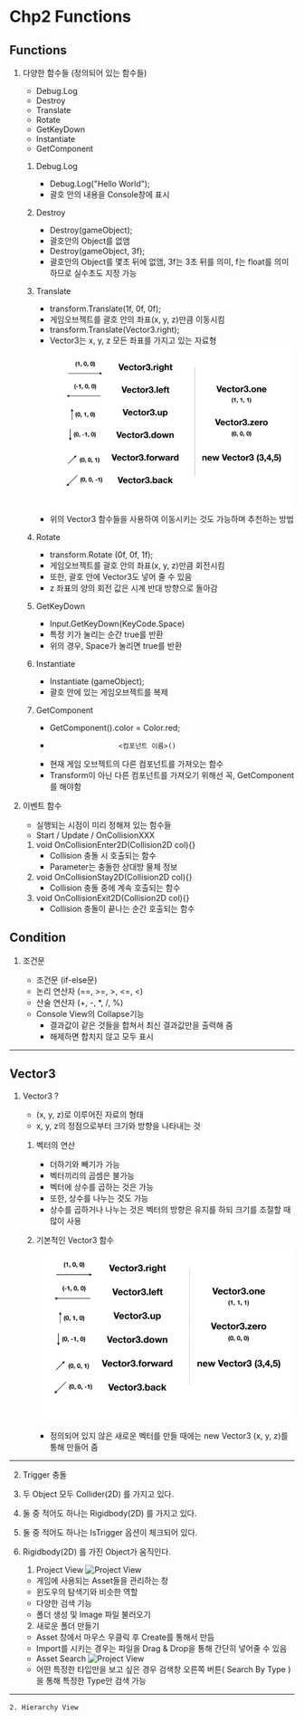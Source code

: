 ﻿# Chp2 Functions

## Functions

1. 다양한 함수들 (정의되어 있는 함수들)
		
	* Debug.Log
	* Destroy
	* Translate
	* Rotate
	* GetKeyDown
	* Instantiate
	* GetComponent
	
	1. Debug.Log
		
		* Debug.Log("Hello World");
		* 괄호 안의 내용을 Console창에 표시 
	
	2. Destroy
		
		* Destroy(gameObject);
		* 괄호안의 Object를 없앰
		* Destroy(gameObject, 3f);
		* 괄호안의 Object를 몇초 뒤에 없앰, 3f는 3초 뒤를 의미, f는 float를 의미하므로 실수초도 지정 가능
	
	3. Translate	
		
		* transform.Translate(1f, 0f, 0f);
		* 게임오브젝트를 괄호 안의 좌표(x, y, z)만큼 이동시킴  
		* transform.Translate(Vector3.right);
		* Vector3는 x, y, z 모든 좌표를 가지고 있는 자료형
		 ![Vector3](images/Vector3.png)
		* 위의 Vector3 함수들을 사용하여 이동시키는 것도 가능하며 추천하는 방법 

	4. Rotate

		* transform.Rotate (0f, 0f, 1f);
		* 게임오브젝트를 괄호 안의 좌표(x, y, z)만큼 회전시킴
		* 또한, 괄호 안에 Vector3도 넣어 줄 수 있음
		* z 좌표의 양의 회전 값은 시계 반대 방향으로 돌아감

	5. GetKeyDown

		* Input.GetKeyDown(KeyCode.Space)
		* 특정 키가 눌리는 순간 true를 반환 
		* 위의 경우, Space가 눌리면 true를 반환

	6. Instantiate

		* Instantiate (gameObject);
		* 괄호 안에 있는 게임오브젝트를 복제 

	7. GetComponent

		* GetComponent<SpriteRenderer>().color = Color.red;
		*                      <컴포넌트 이름>()
		* 현재 게임 오브젝트의 다른 컴포넌트를 가져오는 함수
		* Transform이 아닌 다른 컴포넌트를 가져오기 위해선 꼭, GetComponent를 해야함

2. 이벤트 함수

	* 실행되는 시점이 미리 정해져 있는 함수들
	* Start / Update / OnCollisionXXX
	
	1. void OnCollisionEnter2D(Collision2D col){}
		* Collision 충돌 시 호출되는 함수
		* Parameter는 충돌한 상대방 물체 정보
	2. void OnCollisionStay2D(Collision2D col){}
		* Collision 충돌 중에 계속 호출되는 함수
	3. void OnCollisionExit2D(Collision2D col){}
		* Collision 충돌이 끝나는 순간 호출되는 함수
## Condition

1. 조건문

	* 조건문 (if-else문)
	* 논리 연산자 (==, >=, >, <=, <)
	* 산술 연산자 (+, -, *, /, %)	
	* Console View의 Collapse기능 
		* 결과값이 같은 것들을 합쳐서 최신 결과값만을 출력해 줌
		* 해제하면 합치지 않고 모두 표시
	
<hr/>

## Vector3

1. Vector3 ?

	* (x, y, z)로 이루어진 자료의 형태
	* x, y, z의 정점으로부터 크기와 방향을 나타내는 것

	1. 벡터의 연산 
		* 더하기와 빼기가 가능  
		* 벡터끼리의 곱셈은 불가능
		* 벡터에 상수를 곱하는 것은 가능 
		* 또한, 상수를 나누는 것도 가능
		* 상수를 곱하거나 나누는 것은 벡터의 방향은 유지를 하되 크기를 조절할 때 많이 사용

	2. 기본적인 Vector3 함수
		![Vector3](images/Vector3.png)

		* 정의되어 있지 않은 새로운 벡터를 만들 때에는 new Vector3 (x, y, z)를 통해 만들어 줌

<hr/>

2. Trigger 충돌

1. 두 Object 모두 Collider(2D) 를 가지고 있다. 
2. 둘 중 적어도 하나는 Rigidbody(2D) 를 가지고 있다.
3. 둘 중 적어도 하나는 IsTrigger 옵션이 체크되어 있다.
4. Rigidbody(2D) 를 가진 Object가 움직인다.
	1. Project View
		![Project View](C:\Users\KJM\Desktop\MarkDownImage/ProjectView.png)

	* 게임에 사용되는 Asset들을 관리하는 창 
	* 윈도우의 탐색기와 비슷한 역할 
	* 다양한 검색 기능
	* 폴더 생성 및 Image 파일 불러오기 

	2. 새로운 폴더 만들기
	
	* Asset 창에서 마우스 우클릭 후 Create를 통해서 만듬
	* Import를 시키는 경우는 파일을 Drag & Drop을 통해 간단히 넣어줄 수 있음 
	* Asset Search 
		![Project View](C:\Users\KJM\Desktop\MarkDownImage/AssetSearch.png)
	* 어떤 특정한 타입만을 보고 싶은 경우 검색창 오른쪽 버튼( Search By Type )을 통해 특정한 Type만 검색 가능 
<hr/>
 
	2. Hierarchy View